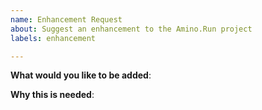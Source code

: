```yaml
---
name: Enhancement Request
about: Suggest an enhancement to the Amino.Run project
labels: enhancement

---
```

<!-- Please use this template for submitting enhancement requests -->

**What would you like to be added**:

**Why this is needed**:
